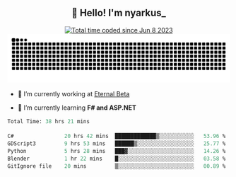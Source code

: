 <h2 align="center">👋 Hello! I'm nyarkus_</h2>
<p align="center">
  <a href="https://wakatime.com/@8f9aa332-6725-4e00-a5d9-b2317a4b74a6">
    <img src="https://wakatime.com/badge/user/8f9aa332-6725-4e00-a5d9-b2317a4b74a6.svg" alt="Total time coded since Jun 8 2023" />
  </a>
  <br>
  <img src = "https://github.com/nyarkus/nyarkus/blob/output/github-snake-dark.svg">
</p>

- 🔭 I’m currently working at [Eternal Beta](https://github.com/Kacianoki/Eternal-Beta)
<!--- 💬 Ask me about **nothing :<**-->
- 🌱 I’m currently learning **F# and ASP.NET**

<!--START_SECTION:waka-->

```fs
Total Time: 38 hrs 21 mins

C#                20 hrs 42 mins  █████████████▒░░░░░░░░░░░   53.96 %
GDScript3         9 hrs 53 mins   ██████▒░░░░░░░░░░░░░░░░░░   25.77 %
Python            5 hrs 28 mins   ███▓░░░░░░░░░░░░░░░░░░░░░   14.26 %
Blender           1 hr 22 mins    █░░░░░░░░░░░░░░░░░░░░░░░░   03.58 %
GitIgnore file    20 mins         ▒░░░░░░░░░░░░░░░░░░░░░░░░   00.89 %
```

<!--END_SECTION:waka-->
